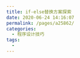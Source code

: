 ```yaml
---
title: if-else替换方案探索
date: 2020-06-24 14:16:07
permalink: /pages/a25862/
categories: 
  - 程序设计技巧
tags: 
  - 
---
```

